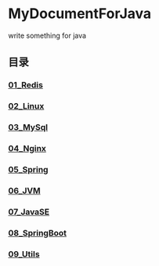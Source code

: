# MyDocumentForJava
write something for java 
## 目录

### [01_Redis](./main/01_Redis/RedisDirectory.md)

### [02_Linux](https://github.com/grooveguang/MyDocumentForJava/blob/master/main/02_Linux/LinuxDirectory.md)

### [03_MySql](https://github.com/grooveguang/MyDocumentForJava/blob/master/main/03_MySql/MySqlDirectory.md)

### [04_Nginx](https://github.com/grooveguang/MyDocumentForJava/blob/master/main/04_Nginx/NginxDirectory.md)

### [05_Spring](https://github.com/grooveguang/MyDocumentForJava/blob/master/main/05_Spring/SpringDirectory.md)

### [06_JVM](https://github.com/grooveguang/MyDocumentForJava/blob/master/main/06_JVM/JVMDirectory.md)

### [07_JavaSE](https://github.com/grooveguang/MyDocumentForJava/blob/master/main/07_JavaSE/JavaSEDirectory.md)

### [08_SpringBoot](https://github.com/grooveguang/MyDocumentForJava/blob/master/main/08_SpringBoot/SpringBootDirectory.md)

### [09_Utils](https://github.com/grooveguang/MyDocumentForJava/blob/master/main/09_Utils/UtilsDirectory.md)
